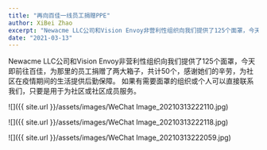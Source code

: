 ```yaml
---
title: "再向百佳一线员工捐赠PPE"
author: XiBei Zhao
excerpt: "Newacme LLC公司和Vision Envoy非营利性组织向我们提供了125个面罩，今天即前往百佳，为那里的员工捐赠了两大箱子，共计50个，感谢她们的辛劳，为社区在疫情期间的生活提供后勤保障。 如果有需要面罩的组织或个人可以直接联系我们，只要是用于为社区或社区成员服务。"
date: "2021-03-13"
---
```


Newacme LLC公司和Vision Envoy非营利性组织向我们提供了125个面罩，今天即前往百佳，为那里的员工捐赠了两大箱子，共计50个，感谢她们的辛劳，为社区在疫情期间的生活提供后勤保障。 如果有需要面罩的组织或个人可以直接联系我们，只要是用于为社区或社区成员服务。


![]({{ site.url }}/assets/images/WeChat Image_20210313222110.jpg)

![]({{ site.url }}/assets/images/WeChat Image_20210313222118.jpg)

![]({{ site.url }}/assets/images/WeChat Image_20210313222059.jpg)
